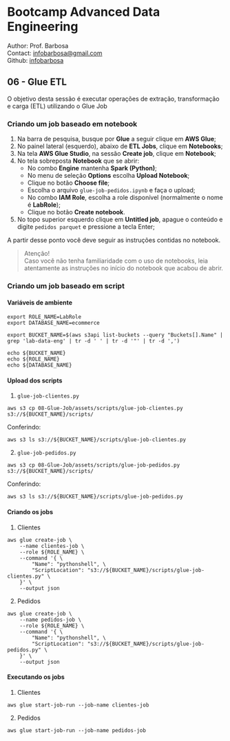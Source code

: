 # Bootcamp Advanced Data Engineering
Author: Prof. Barbosa<br>
Contact: infobarbosa@gmail.com<br>
Github: [infobarbosa](https://github.com/infobarbosa)

## 06 - Glue ETL

O objetivo desta sessão é executar operações de extração, transformação e carga (ETL) utilizando o Glue Job

### Criando um job baseado em notebook
1. Na barra de pesquisa, busque por **Glue** a seguir clique em **AWS Glue**;
2. No painel lateral (esquerdo), abaixo de **ETL Jobs**, clique em **Notebooks**;
3. Na tela **AWS Glue Studio**, na sessão **Create job**, clique em **Notebook**;
4. No tela sobreposta **Notebook** que se abrir:
    - No combo **Engine** mantenha **Spark (Python)**;
    - No menu de seleção **Options** escolha **Upload Notebook**;
    - Clique no botão **Choose file**;
    - Escolha o arquivo `glue-job-pedidos.ipynb` e faça o upload;
    - No combo **IAM Role**, escolha a role disponível (normalmente o nome é **LabRole**);
    - Clique no botão **Create notebook**.
5. No topo superior esquerdo clique em **Untitled job**, apague o conteúdo e digite `pedidos parquet` e pressione a tecla Enter;

A partir desse ponto você deve seguir as instruções contidas no notebook.
> Atenção!<br>
> Caso você não tenha familiaridade com o uso de notebooks, leia atentamente as instruções no início do notebook que acabou de abrir.

### Criando um job baseado em script

#### Variáveis de ambiente
```
export ROLE_NAME=LabRole
export DATABASE_NAME=ecommerce
```

```
export BUCKET_NAME=$(aws s3api list-buckets --query "Buckets[].Name" | grep 'lab-data-eng' | tr -d ' ' | tr -d '"' | tr -d ',')
```

```
echo ${BUCKET_NAME}
echo ${ROLE_NAME}
echo ${DATABASE_NAME}
```

#### Upload dos scripts
1. `glue-job-clientes.py`
```
aws s3 cp 08-Glue-Job/assets/scripts/glue-job-clientes.py s3://${BUCKET_NAME}/scripts/ 
```

Conferindo:
```
aws s3 ls s3://${BUCKET_NAME}/scripts/glue-job-clientes.py 
```


2. `glue-job-pedidos.py` 

```
aws s3 cp 08-Glue-Job/assets/scripts/glue-job-pedidos.py s3://${BUCKET_NAME}/scripts/ 
```

Conferindo:
```
aws s3 ls s3://${BUCKET_NAME}/scripts/glue-job-pedidos.py 
```


#### Criando os jobs
1. Clientes
```
aws glue create-job \
    --name clientes-job \
    --role ${ROLE_NAME} \
    --command '{ \
        "Name": "pythonshell", \
        "ScriptLocation": "s3://${BUCKET_NAME}/scripts/glue-job-clientes.py" \
    }' \
    --output json
```

2. Pedidos
```
aws glue create-job \
    --name pedidos-job \
    --role ${ROLE_NAME} \
    --command '{ \
        "Name": "pythonshell", \
        "ScriptLocation": "s3://${BUCKET_NAME}/scripts/glue-job-pedidos.py" \
    }' \
    --output json
```

#### Executando os jobs
1. Clientes
```
aws glue start-job-run --job-name clientes-job
```

2. Pedidos
```
aws glue start-job-run --job-name pedidos-job
```
